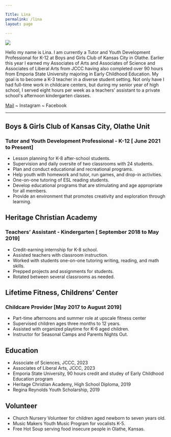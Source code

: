 ```yaml
---

Title: Lina
permalink: /lina
layout: page

---
```


![](assets/images/lina-photo.jpg)

Hello my name is Lina. I am currently a Tutor and Youth Development Professional for K-12 at Boys and Girls Club of Kansas City in Olathe. Earlier this year I earned my Associates of Arts and Associates of Science and Associates of Liberal Arts from JCCC having also completed over 90 hours from Emporia State University majoring in Early Childhood Education. My goal is to become a K-3 teacher in a diverse student setting. Not only have I had full-time work in childcare centers, but during my senior year of high school, I served eight hours per week as a teachers' assistant to a private school's afternoon kindergarten classes. 

<a href="mailto:lina@mccamon.ong">Mail</a> ~ Instagram ~ Facebook

***

## Boys & Girls Club of Kansas City, Olathe Unit
### Tutor and Youth Development Professional - K-12  [ June 2021 to Present]
- Lesson planning for K-8 after-school students.
- Supervision and daily oversite of two classrooms with 24 students.
- Plan and conduct educational and recreational programs.
- Help youth with homework and tutor, run games, and drop-in activities.
- One-on-one tutoring of ESL reading students.
- Develop educational programs that are stimulating and age appropriate for all members.
- Provide an environment that promotes creativity and exploration through learning.

## Heritage Christian Academy
### Teachers’ Assistant - Kindergarten  [ September 2018 to May 2019]
- Credit-earning internship for K-8 school.
- Assisted teachers with classroom instruction.
- Worked with students one-on-one tutoring writing, reading, and math skills.
- Prepped projects and assignments for students.
- Rotated between several classrooms as needed.

## Lifetime Fitness, Childrens’ Center 
### Childcare Provider [May 2017 to August 2019]

- Part-time afternoons and summer role at upscale fitness center
- Supervised children ages three months to 12 years.
- Assisted with organized playtime for K-6 aged children.
- Instructor for Seasonal Camps and Parents Nights Out.

## Education

- Associate of Sciences, JCCC, 2023
- Associates of Liberal Arts, JCCC, 2023
- Emporia State University, 90 hours credit and studey of Early Childhood Education program
- Heritage Christian Academy, High School Diploma, 2019
- Regina Reynolds Youth Scholarship, 2019

## Volunteer

- Church Nursery Volunteer for children aged newborn to seven years old.
- Music Makers Youth Music Program for vocalists K-5.
- Free Hot Soup serving food insecure people in Olathe, Kansas.

